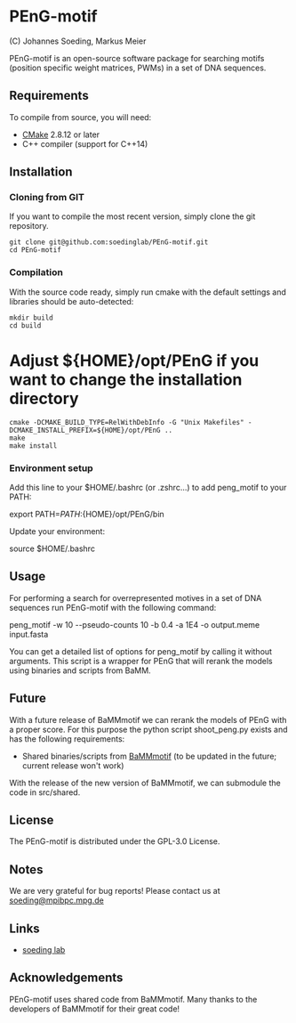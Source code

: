 # PEnG-motif

 (C) Johannes Soeding, Markus Meier

PEnG-motif is an open-source software package for searching motifs (position specific weight matrices, PWMs) in a set of DNA sequences.


## Requirements

To compile from source, you will need:
 * [CMake](http://cmake.org/) 2.8.12 or later
 * C++ compiler (support for C++14)


## Installation

### Cloning from GIT
If you want to compile the most recent version, simply clone the git repository.

	git clone git@github.com:soedinglab/PEnG-motif.git
	cd PEnG-motif

### Compilation
With the source code ready, simply run cmake with the default settings and libraries should be auto-detected:

	mkdir build
	cd build
  # Adjust ${HOME}/opt/PEnG if you want to change the installation directory
	cmake -DCMAKE_BUILD_TYPE=RelWithDebInfo -G "Unix Makefiles" -DCMAKE_INSTALL_PREFIX=${HOME}/opt/PEnG ..
	make
	make install

### Environment setup
Add this line to your $HOME/.bashrc (or .zshrc...) to add peng_motif to your PATH:

  export PATH=${PATH}:${HOME}/opt/PEnG/bin

Update your environment:

  source $HOME/.bashrc


## Usage
For performing a search for overrepresented motives in a set of DNA sequences run PEnG-motif with the following command:

  peng_motif -w 10 --pseudo-counts 10 -b 0.4 -a 1E4 -o output.meme input.fasta

You can get a detailed list of options for peng_motif by calling it without arguments.
This script is a wrapper for PEnG that will rerank the models using binaries and scripts from BaMM.

## Future
With a future release of BaMMmotif we can rerank the models of PEnG with a proper score.
For this purpose the python script shoot_peng.py exists and has the following requirements:
* Shared binaries/scripts from [BaMMmotif](https://github.com/soedinglab/BaMMmotif) (to be updated in the future; current release won't work)

With the release of the new version of BaMMmotif, we can submodule the code in src/shared.

## License

The PEnG-motif is distributed under the GPL-3.0 License.


## Notes

We are very grateful for bug reports!
Please contact us at soeding@mpibpc.mpg.de


## Links

* [soeding lab](http://www.mpibpc.mpg.de/soeding)


## Acknowledgements

PEnG-motif uses shared code from BaMMmotif.
Many thanks to the developers of BaMMmotif for their great code!

